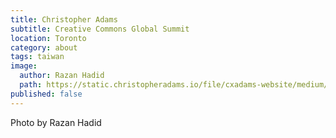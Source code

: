 ```yaml
---
title: Christopher Adams
subtitle: Creative Commons Global Summit
location: Toronto
category: about
tags: taiwan
image:
  author: Razan Hadid
  path: https://static.christopheradams.io/file/cxadams-website/medium/flickr/976/27074812707_f65143dbfa_k.jpg
published: false
---
```


Photo by Razan Hadid
